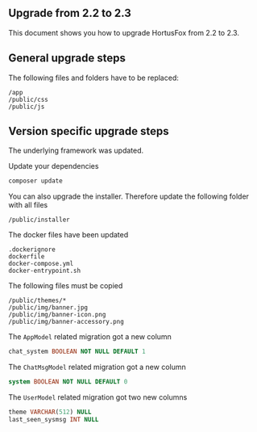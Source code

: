 ## Upgrade from 2.2 to 2.3

This document shows you how to upgrade HortusFox from 2.2 to 2.3.

## General upgrade steps
The following files and folders have to be replaced:
```
/app
/public/css
/public/js
```

## Version specific upgrade steps
The underlying framework was updated. 

Update your dependencies
```sh
composer update
```

You can also upgrade the installer. Therefore update the following folder with all files
```
/public/installer
```

The docker files have been updated
```
.dockerignore
dockerfile
docker-compose.yml
docker-entrypoint.sh
```

The following files must be copied
```
/public/themes/*
/public/img/banner.jpg
/public/img/banner-icon.png
/public/img/banner-accessory.png
```

The `AppModel` related migration got a new column
```sql
chat_system BOOLEAN NOT NULL DEFAULT 1
```

The `ChatMsgModel` related migration got a new column
```sql
system BOOLEAN NOT NULL DEFAULT 0
```

The `UserModel` related migration got two new columns
```sql
theme VARCHAR(512) NULL
last_seen_sysmsg INT NULL
```
